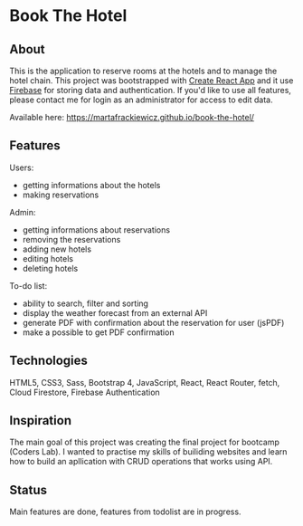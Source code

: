 # Book The Hotel

## About
This is the application to reserve rooms at the hotels and to manage the hotel chain. This project was bootstrapped with [Create React App](https://github.com/facebook/create-react-app) and it use [Firebase](https://firebase.google.com/) for storing data and authentication. If you'd like to use all features, please contact me for login as an administrator for access to edit data.

Available here: https://martafrackiewicz.github.io/book-the-hotel/

## Features
Users:
* getting informations about the hotels
* making reservations

Admin:
* getting informations about reservations
* removing the reservations
* adding new hotels
* editing hotels
* deleting hotels

To-do list:
* ability to search, filter and sorting
* display the weather forecast from an external API
* generate PDF with confirmation about the reservation for user (jsPDF)
* make a possible to get PDF confirmation

## Technologies
HTML5, CSS3, Sass, Bootstrap 4, JavaScript, React, React Router, fetch, Cloud Firestore, Firebase Authentication

## Inspiration
The main goal of this project was creating the final project for bootcamp (Coders Lab). I wanted to practise my skills of builiding websites and learn how to build an apllication with CRUD operations that works using API.

## Status
Main features are done, features from todolist are in progress.

